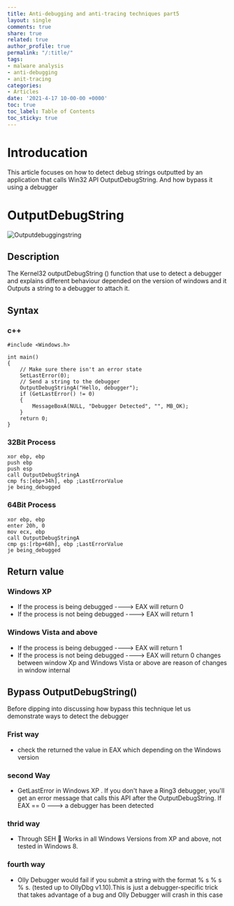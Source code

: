 ```yaml
---
title: Anti-debugging and anti-tracing techniques part5
layout: single
comments: true
share: true
related: true
author_profile: true
permalink: "/:title/"
tags:
- malware analysis 
- anti-debugging
- anit-tracing
categories:
- Articles
date: '2021-4-17 10-00-00 +0000'
toc: true
toc_label: Table of Contents
toc_sticky: true
---
```

# Introducation 

This article focuses on how to detect debug strings outputted by an application that calls Win32 API OutputDebugString.
And how bypass it using a debugger

<!-- more -->
#  OutputDebugString
![Outputdebuggingstring](https://user-images.githubusercontent.com/74544712/115109147-5f5ec080-9f74-11eb-86c2-280a0d115376.PNG)
## Description 
The Kernel32 outputDebugString () function that use to detect a debugger and explains different behaviour depended on the version of windows and it
Outputs a string to a debugger to attach it.
## Syntax
### c++
```
#include <Windows.h>

int main()
{
	// Make sure there isn't an error state
	SetLastError(0);
	// Send a string to the debugger
	OutputDebugStringA("Hello, debugger");
	if (GetLastError() != 0)
	{
		MessageBoxA(NULL, "Debugger Detected", "", MB_OK);
	}
	return 0;
}
```
### 32Bit Process
```
xor ebp, ebp
push ebp
push esp
call OutputDebugStringA
cmp fs:[ebp+34h], ebp ;LastErrorValue
je being_debugged
```
### 64Bit Process
```
xor ebp, ebp
enter 20h, 0
mov ecx, ebp
call OutputDebugStringA
cmp gs:[rbp+68h], ebp ;LastErrorValue
je being_debugged
```
## Return value

### Windows XP
* If the process is being debugged     ----> EAX will return 0 
* If the process is not being debugged ----> EAX will return 1 
### Windows Vista and above
* If the process is being debugged     ----> EAX will return 1
* If the process is not being debugged ----> EAX will return 0
changes between window Xp and Windows Vista or above are reason of changes in window internal

## Bypass OutputDebugString()
Before dipping into discussing how bypass this technique let us demonstrate ways to detect the debugger
### Frist way
* check the returned the value in EAX which depending on the Windows version
### second Way 
* GetLastError in Windows XP . If you don't have a Ring3 debugger, you'll get an error message that calls this API after the OutputDebugString.
 If EAX == 0 ---> a debugger has been detected 
### thrid way 
* Through SEH  Works in all Windows Versions from XP and
above, not tested in Windows 8.
### fourth way
* Olly Debugger would fail if you submit a string with the format % s % s % s. (tested up to OllyDbg v1.10).This is just a debugger-specific trick that takes advantage of a bug
and Olly Debugger will crash in this case 
